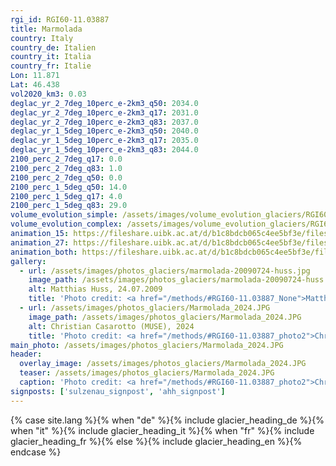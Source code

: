 ```yaml
---
rgi_id: RGI60-11.03887
title: Marmolada
country: Italy
country_de: Italien
country_it: Italia
country_fr: Italie
Lon: 11.871
Lat: 46.438
vol2020_km3: 0.03
deglac_yr_2_7deg_10perc_e-2km3_q50: 2034.0
deglac_yr_2_7deg_10perc_e-2km3_q17: 2031.0
deglac_yr_2_7deg_10perc_e-2km3_q83: 2037.0
deglac_yr_1_5deg_10perc_e-2km3_q50: 2040.0
deglac_yr_1_5deg_10perc_e-2km3_q17: 2035.0
deglac_yr_1_5deg_10perc_e-2km3_q83: 2044.0
2100_perc_2_7deg_q17: 0.0
2100_perc_2_7deg_q83: 1.0
2100_perc_2_7deg_q50: 0.0
2100_perc_1_5deg_q50: 14.0
2100_perc_1_5deg_q17: 4.0
2100_perc_1_5deg_q83: 29.0
volume_evolution_simple: /assets/images/volume_evolution_glaciers/RGI60-11.03887_simple_en.png
volume_evolution_complex: /assets/images/volume_evolution_glaciers/RGI60-11.03887_complex_en.png
animation_15: https://fileshare.uibk.ac.at/d/b1c8bdcb065c4ee5bf3e/files/?p=%2FRGI60-11.03887_%2B1.5%C2%B0C.mp4&dl=1
animation_27: https://fileshare.uibk.ac.at/d/b1c8bdcb065c4ee5bf3e/files/?p=%2FRGI60-11.03887_%2B2.7%C2%B0C.mp4&dl=1
animation_both: https://fileshare.uibk.ac.at/d/b1c8bdcb065c4ee5bf3e/files/?p=%2FRGI60-11.03887_both.mp4&dl=1
gallery:
  - url: /assets/images/photos_glaciers/marmolada-20090724-huss.jpg
    image_path: /assets/images/photos_glaciers/marmolada-20090724-huss.jpg
    alt: Matthias Huss, 24.07.2009
    title: 'Photo credit: <a href="/methods/#RGI60-11.03887_None">Matthias Huss, 24.07.2009</a>'
  - url: /assets/images/photos_glaciers/Marmolada_2024.JPG
    image_path: /assets/images/photos_glaciers/Marmolada_2024.JPG
    alt: Christian Casarotto (MUSE), 2024
    title: 'Photo credit: <a href="/methods/#RGI60-11.03887_photo2">Christian Casarotto (MUSE), 2024</a>'
main_photo: /assets/images/photos_glaciers/Marmolada_2024.JPG
header:
  overlay_image: /assets/images/photos_glaciers/Marmolada_2024.JPG
  teaser: /assets/images/photos_glaciers/Marmolada_2024.JPG
  caption: 'Photo credit: <a href="/methods/#RGI60-11.03887_photo2">Christian Casarotto (MUSE), 2024</a>'
signposts: ['sulzenau_signpost', 'ahh_signpost']
---
```

{% case site.lang %}{% when "de" %}{% include glacier_heading_de %}{% when "it" %}{% include glacier_heading_it %}{% when "fr" %}{% include glacier_heading_fr %}{% else %}{% include glacier_heading_en %}{% endcase %}